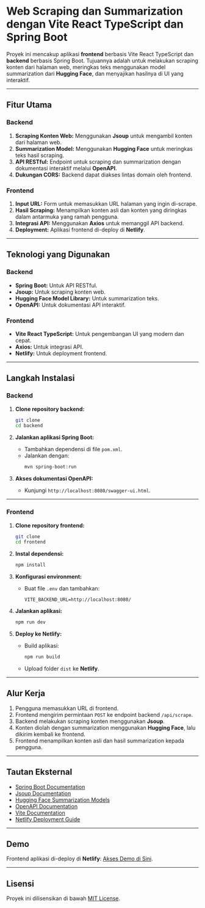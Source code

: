 

# **Web Scraping dan Summarization dengan Vite React TypeScript dan Spring Boot**  

Proyek ini mencakup aplikasi **frontend** berbasis Vite React TypeScript dan **backend** berbasis Spring Boot. Tujuannya adalah untuk melakukan scraping konten dari halaman web, meringkas teks menggunakan model summarization dari **Hugging Face**, dan menyajikan hasilnya di UI yang interaktif.  

---  

## Fitur Utama  

### Backend  
1. **Scraping Konten Web:** Menggunakan **Jsoup** untuk mengambil konten dari halaman web.  
2. **Summarization Model:** Menggunakan **Hugging Face** untuk meringkas teks hasil scraping.  
3. **API RESTful:** Endpoint untuk scraping dan summarization dengan dokumentasi interaktif melalui **OpenAPI**.  
4. **Dukungan CORS:** Backend dapat diakses lintas domain oleh frontend.  

### Frontend  
1. **Input URL:** Form untuk memasukkan URL halaman yang ingin di-scrape.  
2. **Hasil Scraping:** Menampilkan konten asli dan konten yang diringkas dalam antarmuka yang ramah pengguna.  
3. **Integrasi API:** Menggunakan **Axios** untuk memanggil API backend.  
4. **Deployment:** Aplikasi frontend di-deploy di **Netlify**.  

---  

## Teknologi yang Digunakan  

### Backend  
- **Spring Boot:** Untuk API RESTful.  
- **Jsoup:** Untuk scraping konten web.  
- **Hugging Face Model Library:** Untuk summarization teks.  
- **OpenAPI:** Untuk dokumentasi API interaktif.  

### Frontend  
- **Vite React TypeScript:** Untuk pengembangan UI yang modern dan cepat.  
- **Axios:** Untuk integrasi API.  
- **Netlify:** Untuk deployment frontend.  

---  

## Langkah Instalasi  

### Backend  

1. **Clone repository backend:**  
   ```bash  
   git clone
   cd backend
   ```  

2. **Jalankan aplikasi Spring Boot:**  
   - Tambahkan dependensi di file `pom.xml`.  
   - Jalankan dengan:  
     ```bash  
     mvn spring-boot:run  
     ```  

3. **Akses dokumentasi OpenAPI:**  
   - Kunjungi `http://localhost:8080/swagger-ui.html`.  

---

### Frontend  

1. **Clone repository frontend:**  
   ```bash  
   git clone   
   cd frontend
   ```  

2. **Instal dependensi:**  
   ```bash  
   npm install  
   ```  

3. **Konfigurasi environment:**  
   - Buat file `.env` dan tambahkan:  
     ```env  
     VITE_BACKEND_URL=http://localhost:8080/
     ```  

4. **Jalankan aplikasi:**  
   ```bash  
   npm run dev  
   ```  

5. **Deploy ke Netlify:**  
   - Build aplikasi:  
     ```bash  
     npm run build  
     ```  
   - Upload folder `dist` ke **Netlify**.  

---

## Alur Kerja  

1. Pengguna memasukkan URL di frontend.  
2. Frontend mengirim permintaan `POST` ke endpoint backend `/api/scrape`.  
3. Backend melakukan scraping konten menggunakan **Jsoup**.  
4. Konten diolah dengan summarization menggunakan **Hugging Face**, lalu dikirim kembali ke frontend.  
5. Frontend menampilkan konten asli dan hasil summarization kepada pengguna.  

---

## Tautan Eksternal  

- [Spring Boot Documentation](https://spring.io/projects/spring-boot)  
- [Jsoup Documentation](https://jsoup.org/)  
- [Hugging Face Summarization Models](https://huggingface.co/models?pipeline_tag=summarization)  
- [OpenAPI Documentation](https://swagger.io/specification/)  
- [Vite Documentation](https://vitejs.dev/)  
- [Netlify Deployment Guide](https://docs.netlify.com/site-deploys/overview/)  

---

## Demo  

Frontend aplikasi di-deploy di **Netlify**: [Akses Demo di Sini](https://glittering-pegasus-500536.netlify.app/).  

---  

## Lisensi  

Proyek ini dilisensikan di bawah [MIT License](https://opensource.org/licenses/MIT).
